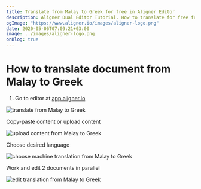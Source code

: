 ```yaml
---
title: Translate from Malay to Greek for free in Aligner Editor
description: Aligner Dual Editor Tutorial. How to translate for free from Malay to Greek. Aligner is multilingual document management platform. 
ogImage: "https://www.aligner.io/images/aligner-logo.png"
date: 2020-05-06T07:09:21+03:00
image: ../images/aligner-logo.png
onBlog: true
---
```


# How to translate document from Malay to Greek

1. Go to editor at [app.aligner.io](https://app.aligner.io "Aligner App web page")

![translate from Malay to Greek](../aligner-blank-editor.png "translate from Malay to Greek")

Copy-paste content or upload content

![upload content from Malay to Greek](../aligner-uploaded-document.png "upload content from Malay to Greek")

Choose desired language

![choose machine translation from Malay to Greek](../aligner-language-dropdown.png "choose machine translation from Malay to Greek")

Work and edit 2 documents in parallel

![edit translation from Malay to Greek](../aligner-double-sitded-editor.png "edit translation from Malay to Greek")

